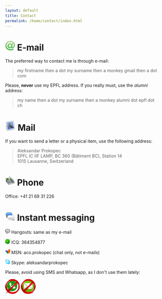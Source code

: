 ```yaml
---
layout: default
title: Contact
permalink: /home/contact/index.html
---
```



# ![e-mail](/resources/images/email.png) E-mail

The preferred way to contact me is through e-mail:

<blockquote style="text-align: left;">
  my firstname then a dot my surname then a monkey gmail then a dot com
</blockquote>

Please, **never** use my EPFL address.
If you really must, use the *alumni* address:

<blockquote style="text-align: left;">
  my name then a dot my surname then a monkey alumni dot epfl dot ch
</blockquote>



# ![post](/resources/images/post.png) Mail

If you want to send a letter or a physical item, use the following address:

<blockquote style="text-align: left;">
  Aleksandar Prokopec
  <br/>
  EPFL IC IIF LAMP, BC 360 (Bâtiment BC), Station 14
  <br/>
  1015 Lausanne, Switzerland
</blockquote>


# ![phone](/resources/images/phone.png) Phone

Office: +41 21 69 31 226


# ![im](/resources/images/im.png) Instant messaging

![gtalk](/resources/images/gtalk.png) Hangouts: same as my e-mail

![icqim](/resources/images/icq.png) ICQ: 364354877

![msnim](/resources/images/msn.png) MSN: aco.prokopec (chat only, not e-mails)

![skype](/resources/images/skype.png) Skype: aleksandarprokopec

Please, avoid using SMS and Whatsapp, as I don't use them lately:

![no-whatsapp](/resources/images/no-whatsapp.png) ![no-sms](/resources/images/no-sms.png)





